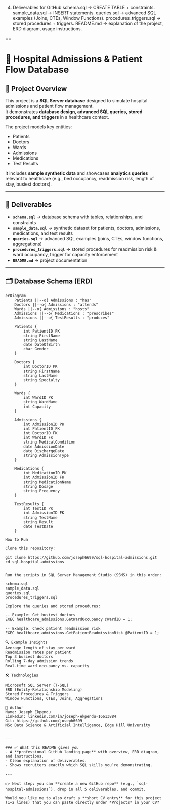 4. Deliverables for GitHub
schema.sql → CREATE TABLE + constraints.
sample_data.sql → INSERT statements.
queries.sql → advanced SQL examples (Joins, CTEs, Window Functions).
procedures_triggers.sql → stored procedures + triggers.
README.md → explanation of the project, ERD diagram, usage instructions.

==

# 🏥 Hospital Admissions & Patient Flow Database

## 📖 Project Overview
This project is a **SQL Server database** designed to simulate hospital admissions and patient flow management.  
It demonstrates **database design, advanced SQL queries, stored procedures, and triggers** in a healthcare context.  

The project models key entities:
- Patients  
- Doctors  
- Wards  
- Admissions  
- Medications  
- Test Results  

It includes **sample synthetic data** and showcases **analytics queries** relevant to healthcare (e.g., bed occupancy, readmission risk, length of stay, busiest doctors).

---

## 📂 Deliverables
- **`schema.sql`** → database schema with tables, relationships, and constraints  
- **`sample_data.sql`** → synthetic dataset for patients, doctors, admissions, medications, and test results  
- **`queries.sql`** → advanced SQL examples (joins, CTEs, window functions, aggregations)  
- **`procedures_triggers.sql`** → stored procedures for readmission risk & ward occupancy, trigger for capacity enforcement  
- **`README.md`** → project documentation  

---

## 🗂️ Database Schema (ERD)

```mermaid
erDiagram
    Patients ||--o{ Admissions : "has"
    Doctors ||--o{ Admissions : "attends"
    Wards ||--o{ Admissions : "hosts"
    Admissions ||--o{ Medications : "prescribes"
    Admissions ||--o{ TestResults : "produces"

    Patients {
        int PatientID PK
        string FirstName
        string LastName
        date DateOfBirth
        char Gender
    }

    Doctors {
        int DoctorID PK
        string FirstName
        string LastName
        string Specialty
    }

    Wards {
        int WardID PK
        string WardName
        int Capacity
    }

    Admissions {
        int AdmissionID PK
        int PatientID FK
        int DoctorID FK
        int WardID FK
        string MedicalCondition
        date AdmissionDate
        date DischargeDate
        string AdmissionType
    }

    Medications {
        int MedicationID PK
        int AdmissionID FK
        string MedicationName
        string Dosage
        string Frequency
    }

    TestResults {
        int TestID PK
        int AdmissionID FK
        string TestName
        string Result
        date TestDate
    }

How to Run

Clone this repository:

git clone https://github.com/joseph6699/sql-hospital-admissions.git
cd sql-hospital-admissions


Run the scripts in SQL Server Management Studio (SSMS) in this order:

schema.sql
sample_data.sql
queries.sql
procedures_triggers.sql

Explore the queries and stored procedures:

-- Example: Get busiest doctors
EXEC healthcare_admissions.GetWardOccupancy @WardID = 1;

-- Example: Check patient readmission risk
EXEC healthcare_admissions.GetPatientReadmissionRisk @PatientID = 1;

🔍 Example Insights
Average length of stay per ward
Readmission rates per patient
Top 3 busiest doctors
Rolling 7-day admission trends
Real-time ward occupancy vs. capacity

🛠️ Technologies

Microsoft SQL Server (T-SQL)
ERD (Entity-Relationship Modeling)
Stored Procedures & Triggers
Window Functions, CTEs, Joins, Aggregations

📌 Author
Name: Joseph Ekpendu
LinkedIn: linkedin.com/in/joseph-ekpendu-16613884
Git: https://github.com/joseph6699
MSc Data Science & Artificial Intelligence, Edge Hill University


---

### ✅ What this README gives you
- A **professional GitHub landing page** with overview, ERD diagram, and instructions.  
- Clean explanation of deliverables.  
- Shows recruiters exactly which SQL skills you’re demonstrating.  

---

👉 Next step: you can **create a new GitHub repo** (e.g., `sql-hospital-admissions`), drop in all 5 deliverables, and commit.  

Would you like me to also draft a **short CV entry** for this project (1–2 lines) that you can paste directly under *Projects* in your CV?



























